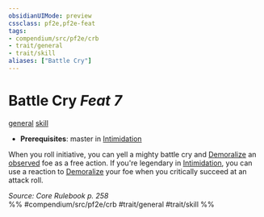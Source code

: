 ```yaml
---
obsidianUIMode: preview
cssclass: pf2e,pf2e-feat
tags:
- compendium/src/pf2e/crb
- trait/general
- trait/skill
aliases: ["Battle Cry"]
---
```

# Battle Cry  *Feat 7*  
[general](../../Rules/traits/general.md)  [skill](../../Rules/traits/skill.md)  

- **Prerequisites**: master in [Intimidation](../skills.md#Intimidation)

When you roll initiative, you can yell a mighty battle cry and [Demoralize](../../Rules/actions/demoralize.md) an [observed](../../Rules/conditions.md#Observed) foe as a free action. If you're legendary in [Intimidation](../skills.md#Intimidation), you can use a reaction to [Demoralize](../../Rules/actions/demoralize.md) your foe when you critically succeed at an attack roll.

*Source: Core Rulebook p. 258*  
%% #compendium/src/pf2e/crb #trait/general #trait/skill %%
